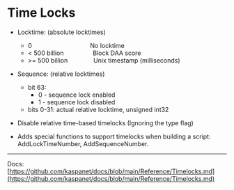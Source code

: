# Time Locks


* Locktime: (absolute locktimes)  
  * 0 &nbsp; &nbsp; &nbsp; &nbsp; &nbsp; &nbsp; &nbsp; &nbsp; &nbsp; &nbsp; &nbsp; &nbsp; &nbsp; &nbsp; &nbsp; &nbsp; &nbsp;No locktime
  * < 500 billion &nbsp; &nbsp; &nbsp; &nbsp; &nbsp; &nbsp; &nbsp; &nbsp; Block DAA score <br/>
  * \>= 500 billion &nbsp; &nbsp; &nbsp; &nbsp; &nbsp; &nbsp; &nbsp; Unix timestamp (milliseconds) <br/>

* Sequence: (relative locktimes)
    - bit 63: 
       - 0 - sequence lock enabled
       - 1 - sequence lock disabled
    - bits 0-31:
        actual relative locktime, unsigned int32
        
 * Disable relative time-based timelocks (Ignoring the type flag)
 * Adds special functions to support timelocks when building a script: AddLockTimeNumber, AddSequenceNumber.

---

Docs: [https://github.com/kaspanet/docs/blob/main/Reference/Timelocks.md](https://github.com/kaspanet/docs/blob/main/Reference/Timelocks.md)
